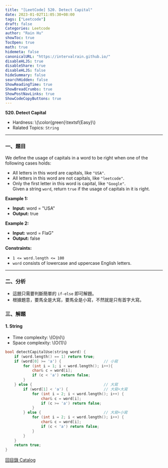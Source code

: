 ```yaml
---
title: "[LeetCode] 520. Detect Capital"
date: 2023-01-02T11:05:30+08:00
tags: ["Leetcode"]
draft: false
Categories: Leetcode
author: "Rain Hu"
showToc: true
TocOpen: true
math: true
hidemeta: false
canonicalURL: "https://intervalrain.github.io/"
disableHLJS: true
disableShare: true
disableHLJS: false
hideSummary: false
searchHidden: false
ShowReadingTime: true
ShowBreadCrumbs: true
ShowPostNavLinks: true
ShowCodeCopyButtons: true
---
```

**520. Detect Capital**
+ Hardness: \\(\color{green}\textsf{Easy}\\)
+ Ralated Topics: `String`
---
### 一、題目
We define the usage of capitals in a word to be right when one of the following cases holds:  
+ All letters in this word are capitals, like `"USA"`.  
+ All letters in this word are not capitals, like `"leetcode"`.  
+ Only the first letter in this word is capital, like `"Google"`.  
Given a string `word`, return `true` if the usage of capitals in it is right.  

**Example 1:**  
+ **Input:** word = "USA"
+ **Output:** true 

**Example 2:**
+ **Input:** word = FlaG"
+ **Output:** false

**Constraints:**
+ `1 <= word.length <= 100`
+ `word` consists of lowercase and uppercase English letters.

---

### 二、分析
+ 這題只需要判斷簡單的 `if-else` 即可解題。
+ 根據題意，要馬全是大寫，要馬全是小寫，不然就是只有首字大寫。

### 三、解題
#### 1. String
+ Time complexity: \\(O(n)\\)
+ Space complexity: \\(O(1)\\)
```C++
bool detectCapitalUse(string word) {
    if (word.length() == 1) return true;
    if (word[0] >= 'a') {                   // 小寫
        for (int i = 1; i < word.length(); i++){
            char& c = word[i];
            if (c < 'a') return false;
        } 
    } else {                                // 大寫
        if (word[1] < 'a') {                // 大寫+大寫
            for (int i = 2; i < word.length(); i++) {
                char& c = word[i];
                if (c >= 'a') return false;
            }
        } else {                            // 大寫+小寫
            for (int i = 2; i < word.length(); i++) {
                char& c = word[i];
                if (c < 'a') return false;
            }
        }
    }
    return true;
}
```
[回目錄 Catalog](/posts/leetcode)